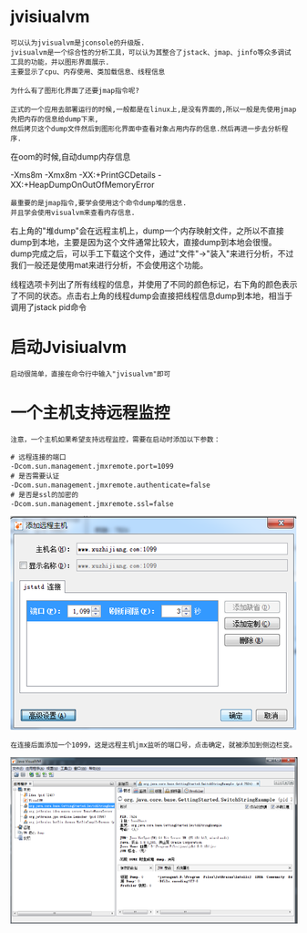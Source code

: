 # jvisiualvm

    可以认为jvisualvm是jconsole的升级版.
    jvisualvm是一个综合性的分析工具，可以认为其整合了jstack、jmap、jinfo等众多调试工具的功能，并以图形界面展示.
    主要显示了cpu、内存使用、类加载信息、线程信息

    为什么有了图形化界面了还要jmap指令呢?

    正式的一个应用去部署运行的时候,一般都是在linux上,是没有界面的,所以一般是先使用jmap先把内存的信息给dump下来,
    然后拷贝这个dump文件然后到图形化界面中查看对象占用内存的信息.然后再进一步去分析程序.

在oom的时候,自动dump内存信息

 -Xms8m -Xmx8m -XX:+PrintGCDetails -XX:+HeapDumpOnOutOfMemoryError

    最重要的是jmap指令,要学会使用这个命令dump堆的信息.
    并且学会使用visualvm来查看内存信息.

右上角的"堆dump"会在远程主机上，dump一个内存映射文件，之所以不直接dump到本地，主要是因为这个文件通常比较大，直接dump到本地会很慢。dump完成之后，可以手工下载这个文件，通过"文件"->"装入"来进行分析，不过我们一般还是使用mat来进行分析，不会使用这个功能。

线程选项卡列出了所有线程的信息，并使用了不同的颜色标记，右下角的颜色表示了不同的状态。点击右上角的线程dump会直接把线程信息dump到本地，相当于调用了jstack pid命令

# 启动Jvisiualvm

    启动很简单，直接在命令行中输入"jvisualvm"即可

# 一个主机支持远程监控

    注意，一个主机如果希望支持远程监控，需要在启动时添加以下参数：

```
# 远程连接的端口
-Dcom.sun.management.jmxremote.port=1099
# 是否需要认证
-Dcom.sun.management.jmxremote.authenticate=false
# 是否是ssl的加密的
-Dcom.sun.management.jmxremote.ssl=false
```

![](../pics/JMX连接.png)

    在连接后面添加一个1099，这是远程主机jmx监听的端口号，点击确定，就被添加到侧边栏变。

![](../pics/JavaVisualVM选显卡.png)
